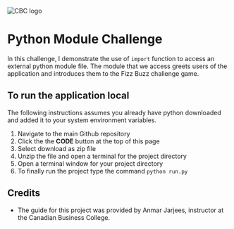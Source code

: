 ![CBC logo](https://canadianbusinesscollege.com/wp-content/uploads/2020/09/CBC-New-Logo-Website.png)

# Python Module Challenge

In this challenge, I demonstrate the use of ```import``` function to access an external python module file.
The module that we access greets users of the application and introduces them to the Fizz Buzz challenge game.

## To run the application local
The following instructions assumes you already have python downloaded and added it to your system environment variables. 

1. Navigate to the main Github repository
2. Click the the **CODE** button at the top of this page
3. Select download as zip file 
4. Unzip the file and open a terminal for the project directory
5. Open a terminal window for your project directory
7. To finally run the project type the command ```python run.py ```

## Credits

- The guide for this project was provided by Anmar Jarjees, instructor at the Canadian Business College.